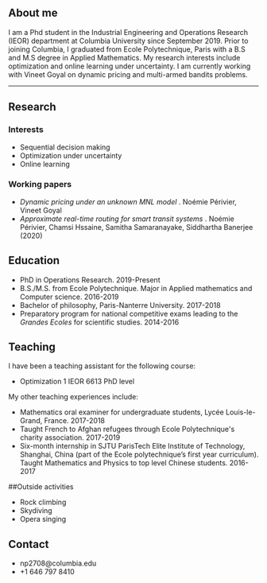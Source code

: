 ## About me

I am a Phd student in the Industrial Engineering and Operations Research (IEOR) department at Columbia University since September 2019. Prior to joining Columbia, I graduated from Ecole Polytechnique, Paris with a B.S and M.S degree in Applied Mathematics. My research interests include optimization and online learning under uncertainty. I am currently working with Vineet Goyal on dynamic pricing and multi-armed bandits problems. 

---

## Research
### Interests
<ul>
  <li>Sequential decision making </li>
  <li>Optimization under uncertainty</li>
  <li>Online learning</li>
</ul>

### Working papers
<ul>
  <li> <i> Dynamic pricing under an unknown MNL model </i>. Noémie Périvier, Vineet Goyal </li>
  <li> <i>Approximate real-time routing for smart transit systems </i>.  Noémie Périvier, Chamsi Hssaine, Samitha Samaranayake, Siddhartha Banerjee (2020) </li>
</ul>


## Education
<ul>
  <li> PhD in Operations Research. 2019-Present</li>
  <li> B.S./M.S. from Ecole Polytechnique. Major in Applied mathematics and Computer science. 2016-2019</li>
  <li> Bachelor of philosophy, Paris-Nanterre University. 2017-2018</li>
  <li> Preparatory program for national competitive exams leading to the <i>Grandes Ecoles</i> for scientific studies. 2014-2016</li>
</ul>


## Teaching
I have been a teaching assistant for the following course:
<ul>
  <li> Optimization 1 IEOR 6613 PhD level</li>
</ul>

My other teaching experiences include:
<ul>
  <li> Mathematics oral examiner for undergraduate students, Lycée Louis-le-Grand,
    France. 2017-2018 </li>
  <li> Taught French to Afghan refugees through Ecole Polytechnique's charity association. 2017-2019</li>
  <li> Six-month internship in SJTU ParisTech Elite Institute of Technology, Shanghai, China (part of the Ecole polytechnique’s first year curriculum). Taught Mathematics and Physics to top level Chinese students. 2016-2017</li>
</ul>

##Outside activities
<ul>
  <li> Rock climbing</li>
  <li> Skydiving</li>
  <li> Opera singing </li>
</ul>


## Contact
<ul>
  <li> np2708@columbia.edu</li>
  <li> +1 646 797 8410</li>
</ul>



